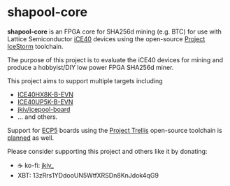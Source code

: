 # shapool-core

**shapool-core** is an FPGA core for SHA256d mining (e.g. BTC) for use with
Lattice Semiconductor [iCE40](https://www.latticesemi.com/iCE40) devices using the open-source [Project IceStorm](http://www.clifford.at/icestorm/)
toolchain.

The purpose of this project is to evaluate the iCE40 devices for mining and
produce a hobbyist/DIY low power FPGA SHA256d miner.

This project aims to support multiple targets including

* [ICE40HX8K-B-EVN](http://www.latticesemi.com/en/Products/DevelopmentBoardsAndKits/iCE40HX8KBreakoutBoard.aspx)
* [ICE40UP5K-B-EVN](http://www.latticesemi.com/products/developmentboardsandkits/ice40ultraplusbreakoutboard)
* [jkiv/icepool-board](https://github.com/jkiv/icepool-board)
* ... and others.

Support for [ECP5](https://www.latticesemi.com/Products/FPGAandCPLD/ECP5) boards using the [Project Trellis](https://github.com/YosysHQ/prjtrellis) open-source toolchain is [planned](https://github.com/jkiv/shapool-core/tree/ecp5) as well.

Please consider supporting this project and others like it by donating:

* ☕ ko-fi: [jkiv_](https://ko-fi.com/jkiv_)
* XBT: 13zRrs1YDdooUN5WtfXRSDn8KnJdok4qG9

